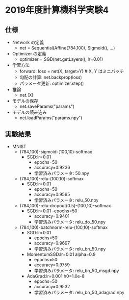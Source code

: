 # 2019年度計算機科学実験4

## 仕様
- Network の定義
	- net = Sequential(Affine(784,100), Sigmoid(), ...)
- Optimizer の定義
	- optimizer = SGD(net.getLayers(), lr=0.01)
- 学習方法
	- forward: loss = net(X, target=Y) # X, Y はミニバッチ
	- 勾配の計算: net.backprop(loss)
	- パラメータ更新: optimizer.step()
- 推論
	- net.(X)
- モデルの保存
	- net.saveParams("params")
- モデルの読み込み
	- net.loadParams("params.npy")

## 実験結果
- MNIST
	- (784,100)-sigmoid-(100,10)-softmax
		- SGD:lr=0.01
			- epochs=50
			- accuracy=0.9236
			- 学習済みパラメータ: 50.npy
	- (784,100)-relu-(100,10)-softmax
		- SGD:lr=0.01	
			- epochs=50
			- accuracy=0.9595
			- 学習済みパラメータ: relu_50.npy
	- (784,100)-relu-dropout(0.5)-(100,10)-softmax
		- SGD:lr=0.01
			-epochs=50
			- accuracy=0.9401
			- 学習済みパラメータ: relu_do_50.npy
	- (784,100)-batchnorm-relu-(100,10)-softmax
		- SGD:lr=0.01
			- epochs=50
			- accuracy=0.9697
			- 学習済みパラメータ: relu_bn_50.npy
		- MomentumSGD:lr=0.01 alpha=0.9
			- epochs=50
			- accuracy=0.9759
			- 学習済みパラメータ: relu_bn_50_msgd.npy
		- AdaGrad:lr=0.001 h0=1.0e-8 
			- epochs=50
			- accuracy=0.9532
			- 学習済みパラメータ: relu_bn_50_adagrad.npy
